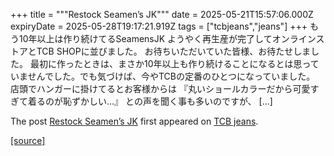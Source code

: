 +++
title = """Restock Seamen’s JK"""
date = 2025-05-21T15:57:06.000Z
expiryDate = 2025-05-28T19:17:21.919Z
tags = ["tcbjeans","jeans"]
+++
もう10年以上は作り続けてるSeamensJK ようやく再生産が完了してオンラインストアとTCB SHOPに並びました。 お待ちいただいていた皆様、お待たせしました。 最初に作ったときは、まさか10年以上も作り続けることになるとは思っていませんでした。でも気づけば、今やTCBの定番のひとつになっていました。 店頭でハンガーに掛けてるとお客様からは 『丸いショールカラーだから可愛すぎて着るのが恥ずかしい…』 との声を聞く事も多いのですが、 \[…\]

The post [Restock Seamen’s JK](http://tcbjeans.com/2025/05/22/52553) first appeared on [TCB jeans](http://tcbjeans.com).

[[source]](http://tcbjeans.com/2025/05/22/52553)
